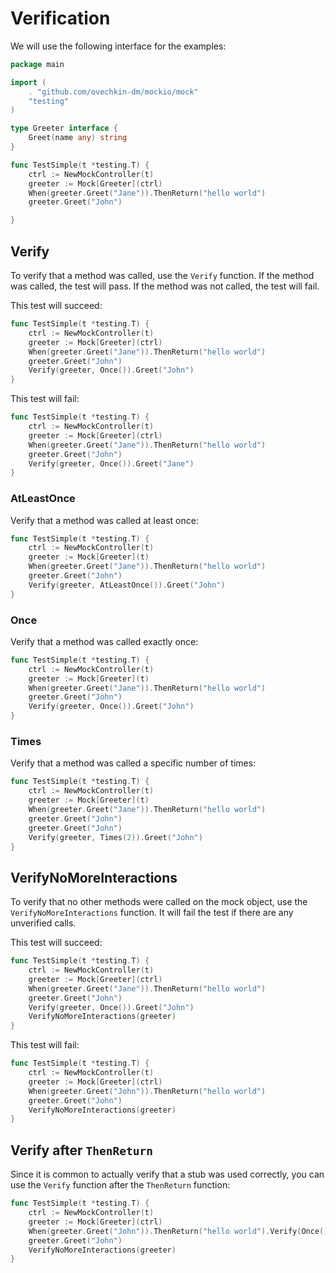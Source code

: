 # Verification

We will use the following interface for the examples:
```go
package main

import (
	. "github.com/ovechkin-dm/mockio/mock"
	"testing"
)

type Greeter interface {
	Greet(name any) string
}

func TestSimple(t *testing.T) {
	ctrl := NewMockController(t)
	greeter := Mock[Greeter](ctrl)
	When(greeter.Greet("Jane")).ThenReturn("hello world")
	greeter.Greet("John")

}
```

## Verify

To verify that a method was called, use the `Verify` function. 
If the method was called, the test will pass. If the method was not called, the test will fail.

This test will succeed:
```go
func TestSimple(t *testing.T) {
	ctrl := NewMockController(t)
	greeter := Mock[Greeter](ctrl)
	When(greeter.Greet("Jane")).ThenReturn("hello world")
	greeter.Greet("John")
	Verify(greeter, Once()).Greet("John")
}
```

This test will fail:
```go
func TestSimple(t *testing.T) {
	ctrl := NewMockController(t)
	greeter := Mock[Greeter](ctrl)
	When(greeter.Greet("Jane")).ThenReturn("hello world")
	greeter.Greet("John")
	Verify(greeter, Once()).Greet("Jane")
}
```

### AtLeastOnce

Verify that a method was called at least once:
```go
func TestSimple(t *testing.T) {
    ctrl := NewMockController(t)
    greeter := Mock[Greeter](t)
    When(greeter.Greet("Jane")).ThenReturn("hello world")
    greeter.Greet("John")
    Verify(greeter, AtLeastOnce()).Greet("John")
}
```

### Once

Verify that a method was called exactly once:
```go
func TestSimple(t *testing.T) {
    ctrl := NewMockController(t)
    greeter := Mock[Greeter](t)
    When(greeter.Greet("Jane")).ThenReturn("hello world")
    greeter.Greet("John")
    Verify(greeter, Once()).Greet("John")
}
```

### Times

Verify that a method was called a specific number of times:
```go
func TestSimple(t *testing.T) {
    ctrl := NewMockController(t)
    greeter := Mock[Greeter](t)
    When(greeter.Greet("Jane")).ThenReturn("hello world")
    greeter.Greet("John")
    greeter.Greet("John")
    Verify(greeter, Times(2)).Greet("John")
}
```


## VerifyNoMoreInteractions

To verify that no other methods were called on the mock object, use the `VerifyNoMoreInteractions` function.
It will fail the test if there are any unverified calls.

This test will succeed:
```go
func TestSimple(t *testing.T) {
    ctrl := NewMockController(t)
    greeter := Mock[Greeter](ctrl)
    When(greeter.Greet("Jane")).ThenReturn("hello world")
    greeter.Greet("John")
    Verify(greeter, Once()).Greet("John")
    VerifyNoMoreInteractions(greeter)
}
```

This test will fail:
```go
func TestSimple(t *testing.T) {
    ctrl := NewMockController(t)
    greeter := Mock[Greeter](ctrl)
    When(greeter.Greet("John")).ThenReturn("hello world")
    greeter.Greet("John")
    VerifyNoMoreInteractions(greeter)
}
```

## Verify after `ThenReturn`

Since it is common to actually verify that a stub was used correctly, you can use the `Verify` function after the `ThenReturn` function:
```go
func TestSimple(t *testing.T) {
	ctrl := NewMockController(t)
	greeter := Mock[Greeter](ctrl)
	When(greeter.Greet("John")).ThenReturn("hello world").Verify(Once())
	greeter.Greet("John")
	VerifyNoMoreInteractions(greeter)
}
```
